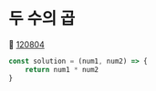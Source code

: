 # 두 수의 곱
🔗 <a href="https://school.programmers.co.kr/learn/courses/30/lessons/120804">120804</a>

```javascript
const solution = (num1, num2) => {
    return num1 * num2
}
```
